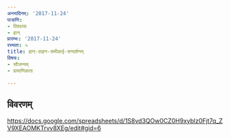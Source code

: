 ```yaml
---
अन्त्यदिनम्: '2017-11-24'
पात्राणि:
- विश्वासः
- हान्
प्रारम्भः: '2017-11-24'
रस्यता: ५
title: हान्-वाहन-समीकर्तृ-सन्दर्शनम्
विषयः:
- सौजन्यम्
- प्रामाणिकता

---
```


## विवरणम्
https://docs.google.com/spreadsheets/d/1S8vd3QOw0CZ0H9xyblz0Fjt7q_ZV9XEAOMKTrvv8XEg/edit#gid=6

